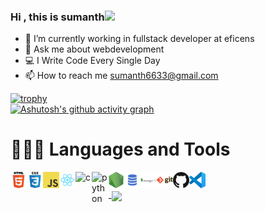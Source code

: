 ###      Hi , this is sumanth<img  width="25px" src="https://github.com/sciencepal/sciencepal/blob/master/assets/Hi.gif" />




- 🔭 I’m currently working in fullstack developer at eficens 
- 💬 Ask me about webdevelopment
- 💻 I Write Code Every Single Day
- 📫 How to reach me sumanth6633@gmail.com

 [![trophy](https://github-profile-trophy.vercel.app/?username=rakurthisumanth&theme=onedark)](https://github.com/rakurthisumanth/github-profile-trophy)
 <br/>
  [![Ashutosh's github activity graph](https://activity-graph.herokuapp.com/graph?username=rakurthisumanth&theme=chartreuse-dark)](https://github.com/rakurthisumanth/github-readme-activity-graph)
 <h1> 👨🏻‍💻 Languages and Tools</h1>


 
<img align="left" alt="HTML5" width="26px" src="https://raw.githubusercontent.com/github/explore/80688e429a7d4ef2fca1e82350fe8e3517d3494d/topics/html/html.png" />
<img align="left" alt="CSS3" width="26px" src="https://raw.githubusercontent.com/github/explore/80688e429a7d4ef2fca1e82350fe8e3517d3494d/topics/css/css.png" />

<img align="left" alt="JavaScript" width="26px" src="https://raw.githubusercontent.com/github/explore/80688e429a7d4ef2fca1e82350fe8e3517d3494d/topics/javascript/javascript.png" />
<img align="left" alt="React" width="26px" src="https://raw.githubusercontent.com/github/explore/80688e429a7d4ef2fca1e82350fe8e3517d3494d/topics/react/react.png" />

 <img align="left" alt="c" width="26px" src="https://seeklogo.com/images/C/c-programming-language-logo-9B32D017B1-seeklogo.com.png" />
<img align="left" alt="python" width="26px" src="https://logos-download.com/wp-content/uploads/2016/10/Python_logo_icon.png" />
<img align="left" alt="Node.js" width="26px" src="https://raw.githubusercontent.com/github/explore/80688e429a7d4ef2fca1e82350fe8e3517d3494d/topics/nodejs/nodejs.png" />
<img align="left" alt="SQL" width="26px" src="https://raw.githubusercontent.com/github/explore/80688e429a7d4ef2fca1e82350fe8e3517d3494d/topics/sql/sql.png" />
<img align="left" alt="MongoDB" width="26px" src="https://raw.githubusercontent.com/github/explore/80688e429a7d4ef2fca1e82350fe8e3517d3494d/topics/mongodb/mongodb.png" />
<img align="left" alt="Git" width="26px" src="https://raw.githubusercontent.com/github/explore/80688e429a7d4ef2fca1e82350fe8e3517d3494d/topics/git/git.png" />
<img align="left" alt="GitHub" width="26px" src="https://raw.githubusercontent.com/github/explore/78df643247d429f6cc873026c0622819ad797942/topics/github/github.png" />
<img align="left" alt="Visual Studio Code" width="26px" src="https://raw.githubusercontent.com/github/explore/80688e429a7d4ef2fca1e82350fe8e3517d3494d/topics/visual-studio-code/visual-studio-code.png" />


  <br/>

-<img src="https://github-readme-stats.vercel.app/api?username=rakurthisumanth&&show_icons=true&title_color=ffffff&icon_color=bb2acf&text_color=daf7dc&bg_color=151515">


[website]: https://codeSTACKr.com
[course]: http://vsCodeHero.com
